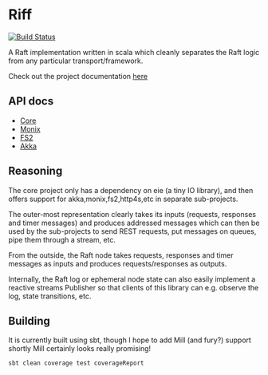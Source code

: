 # Riff
[![Build Status](https://travis-ci.org/aaronp/riff.svg?branch=master)](https://travis-ci.org/aaronp/riff)

A Raft implementation written in scala which cleanly separates the Raft logic from any particular
transport/framework.

Check out the project documentation [here](https://aaronp.github.io/riff/Contents+in+Depth.html)

## API docs
 * [Core](https://aaronp.github.io/riff/api/riffCoreCrossProject/riff/raft/index.html)
 * [Monix](https://aaronp.github.io/riff/api/riffMonix/riff/monix/index.html)
 * [FS2](https://aaronp.github.io/riff/api/riffFs2/riff/monix/log/index.html)
 * [Akka](https://aaronp.github.io/riff/api/riffAkka/riff/akka/http/index.html)

## Reasoning

The core project only has a dependency on eie (a tiny IO library), and then offers support for akka,monix,fs2,http4s,etc
in separate sub-projects.

The outer-most representation clearly takes its inputs (requests, responses and timer messages) and produces addressed
messages which can then be used by the sub-projects to send REST requests, put messages on queues, pipe them through a
stream, etc.

From the outside, the Raft node takes requests, responses and timer messages as inputs and produces requests/responses as
outputs.

Internally, the Raft log or ephemeral node state can also easily implement a reactive streams Publisher so that clients
of this library can e.g. observe the log, state transitions, etc.

## Building

It is currently built using sbt, though I hope to add Mill (and fury?) support shortly
Mill certainly looks really promising!

```
sbt clean coverage test coverageReport
```